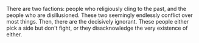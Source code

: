 

There are two factions: people who religiously cling to the past, and the people
who are disillusioned. These two seemingly endlessly conflict over most things.
Then, there are the decisively ignorant. These people either pick a side but
don't fight, or they disacknowledge the very existence of either.
